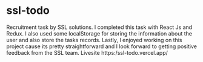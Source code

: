 # ssl-todo

Recruitment task by SSL solutions. I completed this task with React Js and Redux. I also used some localStorage for storing the information about the user and also store the tasks records. Lastly, I enjoyed working on this project cause its pretty straightforward and I look forward to getting positive feedback from the SSL team. Livesite https:/ssl-todo.vercel.app/
